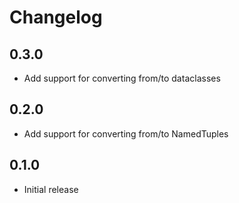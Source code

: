 Changelog
=========

## 0.3.0

- Add support for converting from/to dataclasses

## 0.2.0

- Add support for converting from/to NamedTuples

## 0.1.0

- Initial release